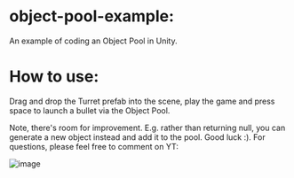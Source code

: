 # object-pool-example:
An example of coding an Object Pool in Unity.

# How to use:
Drag and drop the Turret prefab into the scene, play the game and press space to launch a bullet via the Object Pool.

Note, there's room for improvement. E.g. rather than returning null, you can generate a new object instead and add it to the pool. Good luck :).
For questions, please feel free to comment on YT: 

![image](https://github.com/Xitech1/object-pool-example/assets/7213013/bc8342b1-b17e-43c0-9049-724896c9367f)
